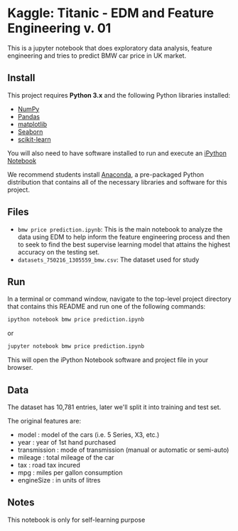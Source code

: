# Kaggle: Titanic - EDM and Feature Engineering v. 01
This is a jupyter notebook that does exploratory data analysis, feature engineering and tries to predict BMW car price in UK market.
## Install
This project requires **Python 3.x** and the following Python libraries installed:

- [NumPy](http://www.numpy.org/)
- [Pandas](http://pandas.pydata.org)
- [matplotlib](http://matplotlib.org/)
- [Seaborn](https://seaborn.pydata.org/)
- [scikit-learn](http://scikit-learn.org/stable/)

You will also need to have software installed to run and execute an [iPython Notebook](http://ipython.org/notebook.html)

We recommend students install [Anaconda](https://www.continuum.io/downloads), a pre-packaged Python distribution that contains all of the necessary libraries and software for this project.

## Files
- `bmw price prediction.ipynb`: This is the main notebook to analyze the data using EDM to help inform the feature engineering process and then to seek to find the best supervise learning model that attains the highest accuracy on the testing set.
- `datasets_750216_1305559_bmw.csv`: The dataset used for study


## Run

In a terminal or command window, navigate to the top-level project directory that contains this README and run one of the following commands:

```bash
ipython notebook bmw price prediction.ipynb
```  
or
```bash
jupyter notebook bmw price prediction.ipynb
```

This will open the iPython Notebook software and project file in your browser.

## Data

The dataset has 10,781 entries, later we'll split it into training and test set.

The original features are:
- model : model of the cars (i.e. 5 Series, X3, etc.)
- year : year of 1st hand purchased
- transmission : mode of transmission (manual or automatic or semi-auto)
- mileage : total mileage of the car
- tax : road tax incured
- mpg : miles per gallon consumption
- engineSize : in units of litres

## Notes
This notebook is only for self-learning purpose

